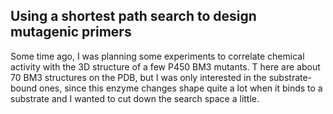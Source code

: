 ## Using a shortest path search to design mutagenic primers

Some time ago, I was planning some experiments to correlate chemical activity with the 3D structure of a few P450 BM3 mutants. T
here are about 70 BM3 structures on the PDB, but I was only interested in the substrate-bound ones, since this enzyme changes
shape quite a lot when it binds to a substrate and I wanted to cut down the search space a little. 



